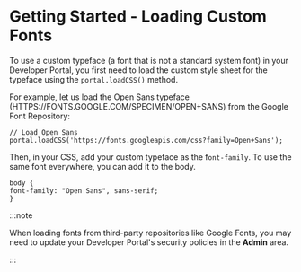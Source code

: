 ﻿---
sidebar_position: 2
---

# Getting Started - Loading Custom Fonts

<head>
  <meta name="guidename" content="API Management"/>
  <meta name="context" content="GUID-7b77fc36-b04f-480c-b350-681ddec5f482"/>
</head>

To use a custom typeface (a font that is not a standard system font) in your Developer Portal, you first need to load the custom style sheet for the typeface using the `portal.loadCSS()` method. 

For example, let us load the Open Sans typeface (HTTPS://FONTS.GOOGLE.COM/SPECIMEN/OPEN+SANS) from the Google Font Repository: 

```
// Load Open Sans
portal.loadCSS('https://fonts.googleapis.com/css?family=Open+Sans');
```

Then, in your CSS, add your custom typeface as the f`ont-family`. To use the same font everywhere, you can add it to the body. 

```
body {
font-family: "Open Sans", sans-serif;
}
```

:::note

When loading fonts from third-party repositories like Google Fonts, you may need to update your Developer Portal's security policies in the **Admin** area. 

:::
